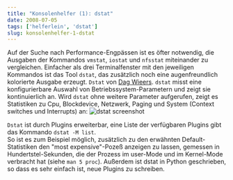 ```yaml
---
title: "Konsolenhelfer (1): dstat"
date: 2008-07-05
tags: ['helferlein', 'dstat']
slug: konsolenhelfer-1-dstat
---
```

Auf der Suche nach Performance-Engpässen ist es öfter notwendig, die
Ausgaben der Kommandos `vmstat`, `iostat` und `nfsstat` miteinander zu
vergleichen. Einfacher als drei Terminalfenster mit den jeweiligen
Kommandos ist das Tool `dstat`, das zusätzlich noch eine
augenfreundlich kolorierte Ausgabe erzeugt. `Dstat` von [Dag Wieers]. `dstat` misst eine konfigurierbare Auswahl von
Betriebssystem-Parametern und zeigt sie kontinuierlich an. Wird `dstat`
ohne weitere Parameter aufgerufen, zeigt es Statistiken zu Cpu, Blockdevice, Netzwerk, Paging und System (Context switches und Interrupts) an:
![dstat screenshot](/static/dstat.png "dtstat screenshot")


`Dstat` ist durch Plugins erweiterbar, eine Liste der verfügbaren
Plugins gibt das Kommando `dstat -M list`.  
So ist es zum Beispiel möglich, zusätzlich zu den erwähnten
Default-Statistiken den "most expensive"-Pozeß anzeigen zu lassen,
gemessen in Hundertstel-Sekunden, die der Prozess im user-Mode und im
Kernel-Mode verbracht hat (siehe `man 5 proc`).
Außerdem ist dstat in Python geschrieben, so dass es sehr einfach ist,
neue Plugins zu schreiben.


  [Dag Wieers]: http://dag.wieers.com/home-made/dstat/
  


